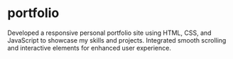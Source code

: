 # portfolio
 Developed a responsive personal portfolio site using HTML, CSS, and JavaScript to showcase my skills and projects. Integrated smooth scrolling and interactive elements for enhanced user experience.
